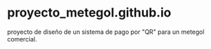 # proyecto_metegol.github.io
proyecto de diseño de un sistema de pago por "QR" para un metegol comercial. 
